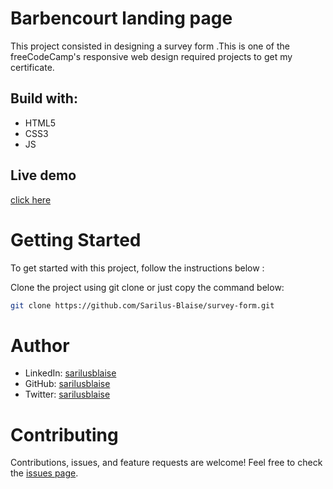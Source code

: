 # Barbencourt landing page
This project consisted in designing  a survey form .This is one of the freeCodeCamp's responsive web design required projects to get my certificate.

## Build with:
* HTML5
* CSS3
* JS

## Live demo
[click here](https://sarilusblaise.github.io/survey-form/)

# Getting Started
To get started with this project, follow the instructions below :

Clone the project using git clone or just copy the command below:
```bash
git clone https://github.com/Sarilus-Blaise/survey-form.git
```


# Author 
* LinkedIn: <a href="https://www.linkedin.com/in/sarilusblaise/" target="_blank">sarilusblaise</a>
* GitHub: <a href="https://github.com/sarilusblaise" target="_blank">sarilusblaise</a>
* Twitter: <a href="https://twitter.com/sarilusblaise" target="_blank">sarilusblaise</a>
  

# Contributing
Contributions, issues, and feature requests are welcome!
Feel free to check the [issues page](https://github.com/Sarilus-Blaise/survey-form/issues).

